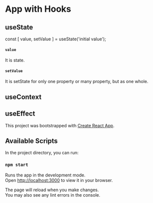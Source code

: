# App with Hooks

## useState

const [ value, setValue ] = useState('initial value');
#### `value` 
It is state.
#### `setValue`
It is setState for only one property or many property, but as one whole.

## useContext

## useEffect





This project was bootstrapped with [Create React App](https://github.com/facebook/create-react-app).

## Available Scripts

In the project directory, you can run:

### `npm start`

Runs the app in the development mode.\
Open [http://localhost:3000](http://localhost:3000) to view it in your browser.

The page will reload when you make changes.\
You may also see any lint errors in the console.